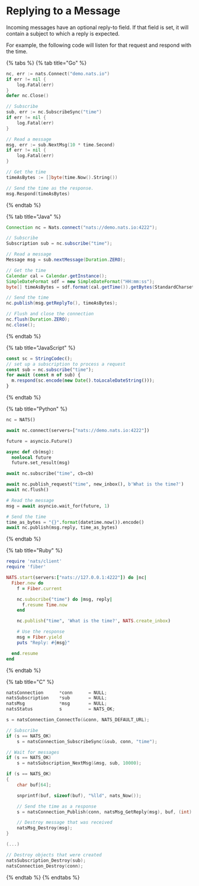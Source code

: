 # Replying to a Message

Incoming messages have an optional reply-to field. If that field is set, it will contain a subject to which a reply is expected.

For example, the following code will listen for that request and respond with the time.

{% tabs %}
{% tab title="Go" %}
```go
nc, err := nats.Connect("demo.nats.io")
if err != nil {
    log.Fatal(err)
}
defer nc.Close()

// Subscribe
sub, err := nc.SubscribeSync("time")
if err != nil {
    log.Fatal(err)
}

// Read a message
msg, err := sub.NextMsg(10 * time.Second)
if err != nil {
    log.Fatal(err)
}

// Get the time
timeAsBytes := []byte(time.Now().String())

// Send the time as the response.
msg.Respond(timeAsBytes)
```
{% endtab %}

{% tab title="Java" %}
```java
Connection nc = Nats.connect("nats://demo.nats.io:4222");

// Subscribe
Subscription sub = nc.subscribe("time");

// Read a message
Message msg = sub.nextMessage(Duration.ZERO);

// Get the time
Calendar cal = Calendar.getInstance();
SimpleDateFormat sdf = new SimpleDateFormat("HH:mm:ss");
byte[] timeAsBytes = sdf.format(cal.getTime()).getBytes(StandardCharsets.UTF_8);

// Send the time
nc.publish(msg.getReplyTo(), timeAsBytes);

// Flush and close the connection
nc.flush(Duration.ZERO);
nc.close();
```
{% endtab %}

{% tab title="JavaScript" %}
```javascript
const sc = StringCodec();
// set up a subscription to process a request
const sub = nc.subscribe("time");
for await (const m of sub) {
  m.respond(sc.encode(new Date().toLocaleDateString()));
}
```
{% endtab %}

{% tab title="Python" %}
```python
nc = NATS()

await nc.connect(servers=["nats://demo.nats.io:4222"])

future = asyncio.Future()

async def cb(msg):
  nonlocal future
  future.set_result(msg)

await nc.subscribe("time", cb=cb)

await nc.publish_request("time", new_inbox(), b'What is the time?')
await nc.flush()

# Read the message
msg = await asyncio.wait_for(future, 1)

# Send the time
time_as_bytes = "{}".format(datetime.now()).encode()
await nc.publish(msg.reply, time_as_bytes)
```
{% endtab %}

{% tab title="Ruby" %}
```ruby
require 'nats/client'
require 'fiber'

NATS.start(servers:["nats://127.0.0.1:4222"]) do |nc|
  Fiber.new do
    f = Fiber.current

    nc.subscribe("time") do |msg, reply|
      f.resume Time.now
    end

    nc.publish("time", 'What is the time?', NATS.create_inbox)

    # Use the response
    msg = Fiber.yield
    puts "Reply: #{msg}"

  end.resume
end
```
{% endtab %}

{% tab title="C" %}
```c
natsConnection      *conn      = NULL;
natsSubscription    *sub       = NULL;
natsMsg             *msg       = NULL;
natsStatus          s          = NATS_OK;

s = natsConnection_ConnectTo(&conn, NATS_DEFAULT_URL);

// Subscribe
if (s == NATS_OK)
    s = natsConnection_SubscribeSync(&sub, conn, "time");

// Wait for messages
if (s == NATS_OK)
    s = natsSubscription_NextMsg(&msg, sub, 10000);

if (s == NATS_OK)
{
    char buf[64];

    snprintf(buf, sizeof(buf), "%lld", nats_Now());

    // Send the time as a response
    s = natsConnection_Publish(conn, natsMsg_GetReply(msg), buf, (int) strlen(buf));

    // Destroy message that was received
    natsMsg_Destroy(msg);
}

(...)

// Destroy objects that were created
natsSubscription_Destroy(sub);
natsConnection_Destroy(conn);
```
{% endtab %}
{% endtabs %}

